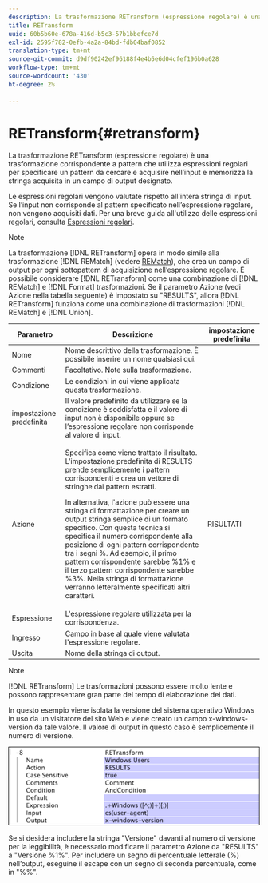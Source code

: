 ```yaml
---
description: La trasformazione RETransform (espressione regolare) è una trasformazione corrispondente a pattern che utilizza espressioni regolari per specificare un pattern da cercare e acquisire nell’input e memorizza la stringa acquisita in un campo di output designato.
title: RETransform
uuid: 60b5b60e-678a-416d-b5c3-57b1bbefce7d
exl-id: 2595f782-0efb-4a2a-84bd-fdb04baf0852
translation-type: tm+mt
source-git-commit: d9df90242ef96188f4e4b5e6d04cfef196b0a628
workflow-type: tm+mt
source-wordcount: '430'
ht-degree: 2%

---
```


# RETransform{#retransform}

La trasformazione RETransform (espressione regolare) è una trasformazione corrispondente a pattern che utilizza espressioni regolari per specificare un pattern da cercare e acquisire nell’input e memorizza la stringa acquisita in un campo di output designato.

Le espressioni regolari vengono valutate rispetto all&#39;intera stringa di input. Se l’input non corrisponde al pattern specificato nell’espressione regolare, non vengono acquisiti dati. Per una breve guida all&#39;utilizzo delle espressioni regolari, consulta [Espressioni regolari](../../../../../home/c-dataset-const-proc/c-reg-exp.md#concept-070077baa419475094ef0469e92c5b9c).

>[!NOTE]
>
>La trasformazione [!DNL RETransform] opera in modo simile alla trasformazione [!DNL REMatch] (vedere [REMatch](../../../../../home/c-dataset-const-proc/c-data-trans/c-transf-types/c-standard-transf/c-rematch.md#concept-7f0b1caad1df46aabef4448f88261a8e)), che crea un campo di output per ogni sottopattern di acquisizione nell’espressione regolare. È possibile considerare [!DNL RETransform] come una combinazione di [!DNL REMatch] e [!DNL Format] trasformazioni. Se il parametro Azione (vedi Azione nella tabella seguente) è impostato su &quot;RESULTS&quot;, allora [!DNL RETransform] funziona come una combinazione di trasformazioni [!DNL REMatch] e [!DNL Union].

<table id="table_51B7342E6A5E4E31913BD0F6A6ACC424"> 
 <thead> 
  <tr> 
   <th colname="col1" class="entry"> Parametro </th> 
   <th colname="col2" class="entry"> Descrizione </th> 
   <th colname="col3" class="entry"> impostazione predefinita </th> 
  </tr> 
 </thead>
 <tbody> 
  <tr> 
   <td colname="col1"> Nome </td> 
   <td colname="col2"> Nome descrittivo della trasformazione. È possibile inserire un nome qualsiasi qui. </td> 
   <td colname="col3"></td> 
  </tr> 
  <tr> 
   <td colname="col1"> Commenti </td> 
   <td colname="col2"> Facoltativo. Note sulla trasformazione. </td> 
   <td colname="col3"></td> 
  </tr> 
  <tr> 
   <td colname="col1"> Condizione </td> 
   <td colname="col2"> Le condizioni in cui viene applicata questa trasformazione. </td> 
   <td colname="col3"></td> 
  </tr> 
  <tr> 
   <td colname="col1"> impostazione predefinita </td> 
   <td colname="col2"> Il valore predefinito da utilizzare se la condizione è soddisfatta e il valore di input non è disponibile oppure se l’espressione regolare non corrisponde al valore di input. </td> 
   <td colname="col3"></td> 
  </tr> 
  <tr> 
   <td colname="col1"> Azione </td> 
   <td colname="col2"> <p>Specifica come viene trattato il risultato. L'impostazione predefinita di RESULTS prende semplicemente i pattern corrispondenti e crea un vettore di stringhe dai pattern estratti. </p> <p> In alternativa, l'azione può essere una stringa di formattazione per creare un output stringa semplice di un formato specifico. Con questa tecnica si specifica il numero corrispondente alla posizione di ogni pattern corrispondente tra i segni %. Ad esempio, il primo pattern corrispondente sarebbe %1% e il terzo pattern corrispondente sarebbe %3%. Nella stringa di formattazione verranno letteralmente specificati altri caratteri. </p> </td> 
   <td colname="col3"> RISULTATI </td> 
  </tr> 
  <tr> 
   <td colname="col1"> Espressione </td> 
   <td colname="col2"> L'espressione regolare utilizzata per la corrispondenza. </td> 
   <td colname="col3"></td> 
  </tr> 
  <tr> 
   <td colname="col1"> Ingresso </td> 
   <td colname="col2"> Campo in base al quale viene valutata l'espressione regolare. </td> 
   <td colname="col3"></td> 
  </tr> 
  <tr> 
   <td colname="col1"> Uscita </td> 
   <td colname="col2"> Nome della stringa di output. </td> 
   <td colname="col3"></td> 
  </tr> 
 </tbody> 
</table>

>[!NOTE]
>
>[!DNL RETransform] Le trasformazioni possono essere molto lente e possono rappresentare gran parte del tempo di elaborazione dei dati.

In questo esempio viene isolata la versione del sistema operativo Windows in uso da un visitatore del sito Web e viene creato un campo x-windows-version da tale valore. Il valore di output in questo caso è semplicemente il numero di versione.

![](assets/cfg_TransformationType_RegularExpression.png)

Se si desidera includere la stringa &quot;Versione&quot; davanti al numero di versione per la leggibilità, è necessario modificare il parametro Azione da &quot;RESULTS&quot; a &quot;Versione %1%&quot;. Per includere un segno di percentuale letterale (%) nell’output, eseguine il escape con un segno di seconda percentuale, come in &quot;%%&quot;.
